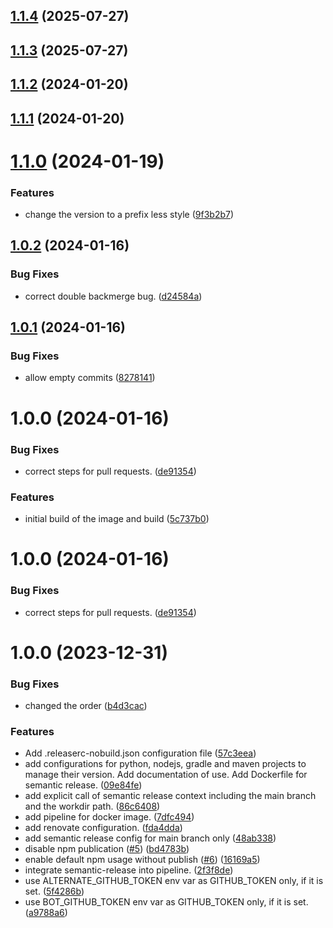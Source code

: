 ## [1.1.4](https://github.com/macstab/semantic-release-maven-gradle-nodejs-python-git-jq/compare/1.1.3...1.1.4) (2025-07-27)

## [1.1.3](https://github.com/macstab/semantic-release-maven-gradle-nodejs-python-git-jq/compare/1.1.2...1.1.3) (2025-07-27)

## [1.1.2](https://github.com/macstab/semantic-release-maven-gradle-nodejs-python-git-jq/compare/1.1.1...1.1.2) (2024-01-20)

## [1.1.1](https://github.com/macstab/semantic-release-maven-gradle-nodejs-python-git-jq/compare/v1.1.0...1.1.1) (2024-01-20)

# [1.1.0](https://github.com/macstab/semantic-release-maven-gradle-nodejs-python-git-jq/compare/v1.0.2...v1.1.0) (2024-01-19)


### Features

* change the version to a prefix less style ([9f3b2b7](https://github.com/macstab/semantic-release-maven-gradle-nodejs-python-git-jq/commit/9f3b2b72435f926dd6584fd7c70916460d08cf66))

## [1.0.2](https://github.com/macstab/semantic-release-maven-gradle-nodejs-python-git-jq/compare/v1.0.1...v1.0.2) (2024-01-16)


### Bug Fixes

* correct double backmerge bug. ([d24584a](https://github.com/macstab/semantic-release-maven-gradle-nodejs-python-git-jq/commit/d24584a2418b55023ba1b725451ea3aa76c3f402))

## [1.0.1](https://github.com/macstab/semantic-release-maven-gradle-nodejs-python-git-jq/compare/v1.0.0...v1.0.1) (2024-01-16)


### Bug Fixes

* allow empty commits ([8278141](https://github.com/macstab/semantic-release-maven-gradle-nodejs-python-git-jq/commit/82781419f3d31855f3b46351b619f03d9579a151))

# 1.0.0 (2024-01-16)


### Bug Fixes

* correct steps for pull requests. ([de91354](https://github.com/macstab/semantic-release-maven-gradle-nodejs-python-git-jq/commit/de91354e7e058bf6ab36d5b5e93263a520ead59d))


### Features

* initial build of the image and build ([5c737b0](https://github.com/macstab/semantic-release-maven-gradle-nodejs-python-git-jq/commit/5c737b0708cf4f003941b620e879842f38e1666d))

# 1.0.0 (2024-01-16)


### Bug Fixes

* correct steps for pull requests. ([de91354](https://github.com/macstab/semantic-release-maven-gradle-nodejs-python-git-jq/commit/de91354e7e058bf6ab36d5b5e93263a520ead59d))

# 1.0.0 (2023-12-31)


### Bug Fixes

* changed the order ([b4d3cac](https://github.com/macstab/semantic-release-maven-gradle-nodejs-python-git-jq/commit/b4d3cac8358ff18541acebe25d457209d93f6101))


### Features

* Add .releaserc-nobuild.json configuration file ([57c3eea](https://github.com/macstab/semantic-release-maven-gradle-nodejs-python-git-jq/commit/57c3eea38195d660e66f2ba4461710c88a5f2fa8))
* add configurations for python, nodejs, gradle and maven projects to manage their version. Add documentation of use. Add Dockerfile for semantic release. ([09e84fe](https://github.com/macstab/semantic-release-maven-gradle-nodejs-python-git-jq/commit/09e84fef0899657334601312554ed4ed4503bb18))
* add explicit call of semantic release context including the main branch and the workdir path. ([86c6408](https://github.com/macstab/semantic-release-maven-gradle-nodejs-python-git-jq/commit/86c6408d24cc1589fcaee7a22c10dd66f646857d))
* add pipeline for docker image. ([7dfc494](https://github.com/macstab/semantic-release-maven-gradle-nodejs-python-git-jq/commit/7dfc494ebe55ec1872ff7359e0ca11110a3d5cca))
* add renovate configuration. ([fda4dda](https://github.com/macstab/semantic-release-maven-gradle-nodejs-python-git-jq/commit/fda4dda274d7b9cbe02426f628ac403d8d14c0b4))
* add semantic release config for main branch only ([48ab338](https://github.com/macstab/semantic-release-maven-gradle-nodejs-python-git-jq/commit/48ab3380c2514baf02745ffdec612343386fe57f))
* disable npm publication ([#5](https://github.com/macstab/semantic-release-maven-gradle-nodejs-python-git-jq/issues/5)) ([bd4783b](https://github.com/macstab/semantic-release-maven-gradle-nodejs-python-git-jq/commit/bd4783b493856645bac5f3c932603ae8504d9ed4))
* enable default npm usage without publish ([#6](https://github.com/macstab/semantic-release-maven-gradle-nodejs-python-git-jq/issues/6)) ([16169a5](https://github.com/macstab/semantic-release-maven-gradle-nodejs-python-git-jq/commit/16169a50e906cdc1c147a3022167a8d7599f5e15))
* integrate semantic-release into pipeline. ([2f3f8de](https://github.com/macstab/semantic-release-maven-gradle-nodejs-python-git-jq/commit/2f3f8de2f57dc40ba0eb5c9c84f84c1c39b1ad66))
* use ALTERNATE_GITHUB_TOKEN env var as GITHUB_TOKEN only, if it is set. ([5f4286b](https://github.com/macstab/semantic-release-maven-gradle-nodejs-python-git-jq/commit/5f4286b1c2d4cd017318d5a85c0bf95c3b2a899e))
* use BOT_GITHUB_TOKEN env var as GITHUB_TOKEN only, if it is set. ([a9788a6](https://github.com/macstab/semantic-release-maven-gradle-nodejs-python-git-jq/commit/a9788a6130e6083338aa7603e96b027252ae5a21))

